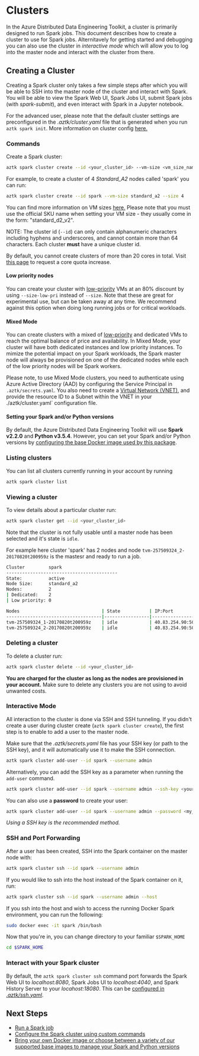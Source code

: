 # Clusters
In the Azure Distributed Data Engineering Toolkit, a cluster is primarily designed to run Spark jobs. This document describes how to create a cluster to use for Spark jobs. Alternitavely for getting started and debugging you can also use the cluster in _interactive mode_ which will allow you to log into the master node and interact with the cluster from there.

## Creating a Cluster
Creating a Spark cluster only takes a few simple steps after which you will be able to SSH into the master node of the cluster and interact with Spark. You will be able to view the Spark Web UI, Spark Jobs UI, submit Spark jobs (with *spark-submit*), and even interact with Spark in a Jupyter notebook.

For the advanced user, please note that the default cluster settings are preconfigured in the *.aztk/cluster.yaml* file that is generated when you run `aztk spark init`. More information on cluster config [here.](./13-configuration.md)

### Commands
Create a Spark cluster:

```sh
aztk spark cluster create --id <your_cluster_id> --vm-size <vm_size_name> --size <number_of_nodes>
```

For example, to create a cluster of 4 *Standard_A2* nodes called 'spark' you can run:
```sh
aztk spark cluster create --id spark --vm-size standard_a2 --size 4
```

You can find more information on VM sizes [here.](https://docs.microsoft.com/en-us/azure/virtual-machines/linux/sizes) Please note that you must use the official SKU name when setting your VM size - they usually come in the form: "standard_d2_v2". 

NOTE: The cluster id (`--id`) can only contain alphanumeric characters including hyphens and underscores, and cannot contain more than 64 characters. Each cluster **must** have a unique cluster id.

By default, you cannot create clusters of more than 20 cores in total. Visit [this page](https://docs.microsoft.com/en-us/azure/batch/batch-quota-limit#view-batch-quotas) to request a core quota increase.

#### Low priority nodes
You can create your cluster with [low-priority](https://docs.microsoft.com/en-us/azure/batch/batch-low-pri-vms) VMs at an 80% discount by using `--size-low-pri` instead of `--size`. Note that these are great for experimental use, but can be taken away at any time. We recommend against this option when doing long running jobs or for critical workloads.

#### Mixed Mode
You can create clusters with a mixed of [low-priority](https://docs.microsoft.com/en-us/azure/batch/batch-low-pri-vms) and dedicated VMs to reach the optimal balance of price and availability. In Mixed Mode, your cluster will have both dedicated instances and low priority instances. To mimize the potential impact on your Spark workloads, the Spark master node will always be provisioned on one of the dedicated nodes while each of the low priority nodes will be Spark workers.

Please note, to use Mixed Mode clusters, you need to authenticate using Azure Active Directory (AAD) by configuring the Service Principal in `.aztk/secrets.yaml`. You also need to create a [Virtual Network \(VNET\)](https://azure.microsoft.com/en-us/services/virtual-network/), and provide the resource ID to a Subnet within the VNET in your ./aztk/cluster.yaml` configuration file.

#### Setting your Spark and/or Python versions
By default, the Azure Distributed Data Engineering Toolkit will use **Spark v2.2.0** and **Python v3.5.4**. However, you can set your Spark and/or Python versions by [configuring the base Docker image used by this package](./12-docker-image.md).

### Listing clusters
You can list all clusters currently running in your account by running

```sh
aztk spark cluster list
```

### Viewing a cluster
To view details about a particular cluster run:

```sh
aztk spark cluster get --id <your_cluster_id>
```

Note that the cluster is not fully usable until a master node has been selected and it's state is `idle`.

For example here cluster 'spark' has 2 nodes and node `tvm-257509324_2-20170820t200959z` is the mastesr and ready to run a job.

```sh
Cluster         spark
------------------------------------------
State:          active
Node Size:      standard_a2
Nodes:          2
| Dedicated:    2
| Low priority: 0

Nodes                               | State           | IP:Port              | Master
------------------------------------|-----------------|----------------------|--------
tvm-257509324_1-20170820t200959z    | idle            | 40.83.254.90:50001   |
tvm-257509324_2-20170820t200959z    | idle            | 40.83.254.90:50000   | *
```

### Deleting a cluster
To delete a cluster run:

```sh
aztk spark cluster delete --id <your_cluster_id>
```

__You are charged for the cluster as long as the nodes are provisioned in your account.__ Make sure to delete any clusters you are not using to avoid unwanted costs.

### Interactive Mode
All interaction to the cluster is done via SSH and SSH tunneling. If you didn't create a user during cluster create (`aztk spark cluster create`), the first step is to enable to add a user to the master node.

Make sure that the *.aztk/secrets.yaml* file has your SSH key (or path to the SSH key), and it will automatically use it to make the SSH connection.

```sh
aztk spark cluster add-user --id spark --username admin
```

Alternatively, you can add the SSH key as a parameter when running the `add-user` command.
```sh
aztk spark cluster add-user --id spark --username admin --ssh-key <your_key_OR_path_to_key>
```

You can also use a __password__ to create your user:
```sh
aztk spark cluster add-user --id spark --username admin --password <my_password>
```

_Using a SSH key is the recommended method._

### SSH and Port Forwarding
After a user has been created, SSH into the Spark container on the master node with:

```sh
aztk spark cluster ssh --id spark --username admin
```

If you would like to ssh into the host instead of the Spark container on it, run:

```sh
aztk spark cluster ssh --id spark --username admin --host
```

If you ssh into the host and wish to access the running Docker Spark environment, you can run the following:
```sh
sudo docker exec -it spark /bin/bash
```

Now that you're in, you can change directory to your familiar `$SPARK_HOME`
```sh
cd $SPARK_HOME
```

### Interact with your Spark cluster
By default, the `aztk spark cluster ssh` command port forwards the Spark Web UI to *localhost:8080*, Spark Jobs UI to *localhost:4040*, and Spark History Server to your *locahost:18080*. This can be [configured in *.aztk/ssh.yaml*](../docs/13-configuration.md##sshyaml).

## Next Steps
- [Run a Spark job](./20-spark-submit.md)
- [Configure the Spark cluster using custom commands](./11-custom-scripts.md)
- [Bring your own Docker image or choose between a variety of our supported base images to manage your Spark and Python versions](./12-docker-image.md)
